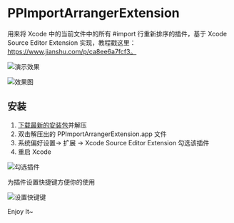 # PPImportArrangerExtension
用来将 Xcode 中的当前文件中的所有 #import 行重新排序的插件，基于 Xcode Source Editor Extension 实现，教程戳这里：https://www.jianshu.com/p/ca8ee6a7fcf3。

![演示效果](http://upload-images.jianshu.io/upload_images/698554-9638491f62073029.gif?imageMogr2/auto-orient/strip%7CimageView2/2/w/1240)

![效果图](http://upload-images.jianshu.io/upload_images/698554-58e34917de432fbd.png?imageMogr2/auto-orient/strip%7CimageView2/2/w/1240)

## 安装

1. [下载最新的安装包](https://github.com/VernonVan/PPImportArrangerExtension/releases/download/1.0/PPImportArrangerExtension.app.zip)并解压
2. 双击解压出的 PPImportArrangerExtension.app 文件
3. 系统偏好设置-> 扩展 -> Xcode Source Editor Extension 勾选该插件
4. 重启 Xcode

![勾选插件](http://upload-images.jianshu.io/upload_images/698554-b35bafce22cccf86.png?imageMogr2/auto-orient/strip%7CimageView2/2/w/1240)



为插件设置快捷键方便你的使用

![设置快键键](http://upload-images.jianshu.io/upload_images/698554-d5f2a3622205f490.png?imageMogr2/auto-orient/strip%7CimageView2/2/w/1240)



Enjoy It~